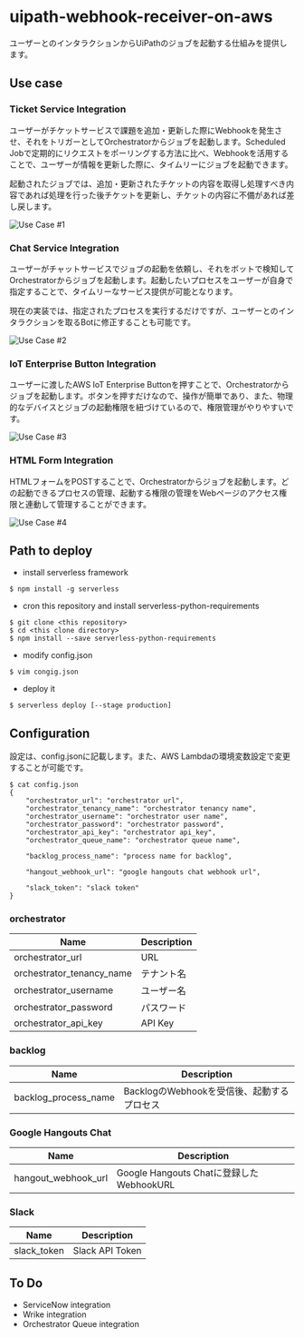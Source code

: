 # uipath-webhook-receiver-on-aws

ユーザーとのインタラクションからUiPathのジョブを起動する仕組みを提供します。

## Use case

### Ticket Service Integration
ユーザーがチケットサービスで課題を追加・更新した際にWebhookを発生させ、それをトリガーとしてOrchestratorからジョブを起動します。Scheduled Jobで定期的にリクエストをポーリングする方法に比べ、Webhookを活用することで、ユーザーが情報を更新した際に、タイムリーにジョブを起動できます。

起動されたジョブでは、追加・更新されたチケットの内容を取得し処理すべき内容であれば処理を行った後チケットを更新し、チケットの内容に不備があれば差し戻します。

![Use Case #1](https://user-images.githubusercontent.com/129797/51825579-6a43c100-2328-11e9-821f-18784398d09b.png)

### Chat Service Integration
ユーザーがチャットサービスでジョブの起動を依頼し、それをボットで検知してOrchestratorからジョブを起動します。起動したいプロセスをユーザーが自身で指定することで、タイムリーなサービス提供が可能となります。

現在の実装では、指定されたプロセスを実行するだけですが、ユーザーとのインタラクションを取るBotに修正することも可能です。

![Use Case #2](https://user-images.githubusercontent.com/129797/51886557-a6802b80-23d3-11e9-9e9d-fc89ebc4d6e1.png)

### IoT Enterprise Button Integration
ユーザーに渡したAWS IoT Enterprise Buttonを押すことで、Orchestratorからジョブを起動します。ボタンを押すだけなので、操作が簡単であり、また、物理的なデバイスとジョブの起動権限を紐づけているので、権限管理がやりやすいです。

![Use Case #3](https://user-images.githubusercontent.com/129797/51886565-ab44df80-23d3-11e9-8523-55e7e41ee6b4.png)

### HTML Form Integration
HTMLフォームをPOSTすることで、Orchestratorからジョブを起動します。どの起動できるプロセスの管理、起動する権限の管理をWebページのアクセス権限と連動して管理することができます。

![Use Case #4](https://user-images.githubusercontent.com/129797/51886570-ac760c80-23d3-11e9-9708-c313aaee4c94.png)



## Path to deploy

* install serverless framework
```console
$ npm install -g serverless
```

* cron this repository and install serverless-python-requirements
```console
$ git clone <this repository>
$ cd <this clone directory>
$ npm install --save serverless-python-requirements
```

* modify config.json
```console
$ vim congig.json
```

* deploy it
```console
$ serverless deploy [--stage production]
```

## Configuration

設定は、config.jsonに記載します。また、AWS Lambdaの環境変数設定で変更することが可能です。

```
$ cat config.json
{
    "orchestrator_url": "orchestrator url",
    "orchestrator_tenancy_name": "orchestrator tenancy name",
    "orchestrator_username": "orchestrator user name",
    "orchestrator_password": "orchestrator password",
    "orchestrator_api_key": "orchestrator api_key",
    "orchestrator_queue_name": "orchestrator queue name",

    "backlog_process_name": "process name for backlog",

    "hangout_webhook_url": "google hangouts chat webhook url",

    "slack_token": "slack token"
}
```

### orchestrator

| Name                      | Description |
| ------------------------- | ----------- |
| orchestrator_url          | URL         |
| orchestrator_tenancy_name | テナント名  |
| orchestrator_username     | ユーザー名  |
| orchestrator_password     | パスワード  |
| orchestrator_api_key      | API Key     |

### backlog

| Name                 | Description                                |
| -------------------- | ------------------------------------------ |
| backlog_process_name | BacklogのWebhookを受信後、起動するプロセス |

### Google Hangouts Chat

| Name                 | Description                                |
| -------------------- | ------------------------------------------ |
| hangout_webhook_url | Google Hangouts Chatに登録したWebhookURL |

### Slack

| Name                 | Description                                |
| -------------------- | ------------------------------------------ |
| slack_token | Slack API Token |

## To Do

* ServiceNow integration
* Wrike integration
* Orchestrator Queue integration
